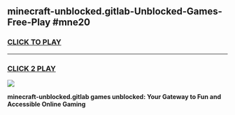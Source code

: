 
## minecraft-unblocked.gitlab-Unblocked-Games-Free-Play #mne20
<h3>
<a href="https://us.freeplayer.one?title=minecraft-unblocked.gitlab&ref=9M">CLICK TO PLAY</a></h3>
<hr>

<h3>
<a href="https://us.freeplayer.one?title=minecraft-unblocked.gitlab&ref=9M">CLICK 2 PLAY</a>
  
</h3>

<a href="https://us.freeplayer.one?title=minecraft-unblocked.gitlab&ref=9M"><img src="https://clearcache.store/games.png"></a>


**minecraft-unblocked.gitlab games unblocked: Your Gateway to Fun and Accessible Online Gaming**
